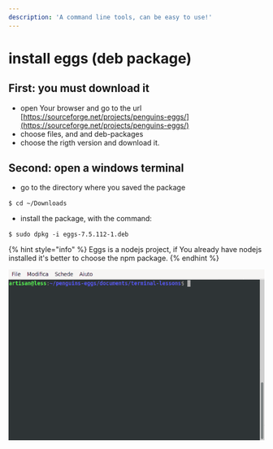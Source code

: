 ```yaml
---
description: 'A command line tools, can be easy to use!'
---
```


# install eggs \(deb package\)

## First: you must download it 

* open Your browser and go to the url [https://sourceforge.net/projects/penguins-eggs/](https://sourceforge.net/projects/penguins-eggs/)
* choose files, and and deb-packages
* choose the rigth version and download it.

## Second: open a windows terminal

* go to the directory where you saved the package

```text
$ cd ~/Downloads
```

* install the package, with the command:

```text
$ sudo dpkg -i eggs-7.5.112-1.deb
```

{% hint style="info" %}
Eggs is a nodejs project, if You already have nodejs installed it's better to choose the npm package.
{% endhint %}

![](../../.gitbook/assets/installdeb.gif)



